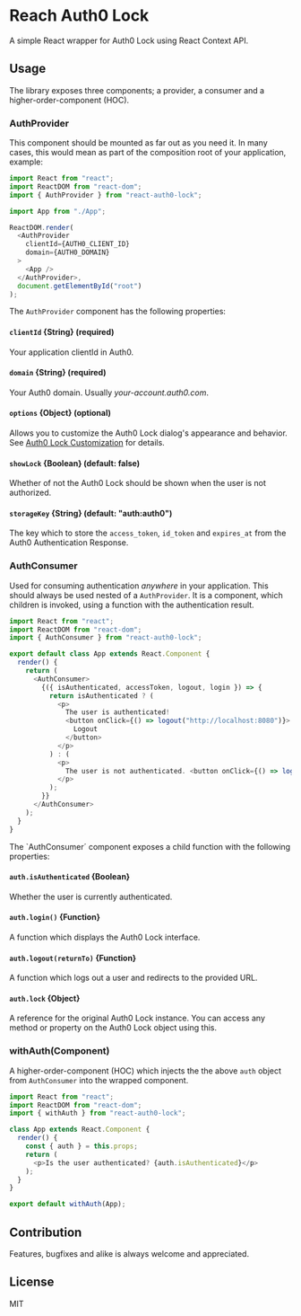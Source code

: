 # Reach Auth0 Lock

A simple React wrapper for Auth0 Lock using React Context API.

## Usage

The library exposes three components; a provider, a consumer and a higher-order-component (HOC).

### AuthProvider

This component should be mounted as far out as you need it. In many cases, this would mean as part of the composition root of your application, example:

```javascript
import React from "react";
import ReactDOM from "react-dom";
import { AuthProvider } from "react-auth0-lock";

import App from "./App";

ReactDOM.render(
  <AuthProvider
    clientId={AUTH0_CLIENT_ID}
    domain={AUTH0_DOMAIN}
  >
    <App />
  </AuthProvider>,
  document.getElementById("root")
);
```

The `AuthProvider` component has the following properties:

#### `clientId` {String} (required)

Your application clientId in Auth0.

#### `domain` {String} (required)

Your Auth0 domain. Usually _your-account.auth0.com_.

#### `options` {Object} (optional)

Allows you to customize the Auth0 Lock dialog's appearance and behavior. See [Auth0 Lock Customization](https://github.com/auth0/lock#customization) for details.

#### `showLock` {Boolean} (default: false)

Whether of not the Auth0 Lock should be shown when the user is not authorized.

#### `storageKey` {String} (default: "auth:auth0")

The key which to store the `access_token`, `id_token` and `expires_at` from the Auth0 Authentication Response.

### AuthConsumer

Used for consuming authentication _anywhere_ in your application. This should always be used nested of a `AuthProvider`. It is a component, which children is invoked, using a function with the authentication result.

```javascript
import React from "react";
import ReactDOM from "react-dom";
import { AuthConsumer } from "react-auth0-lock";

export default class App extends React.Component {
  render() {
    return (
      <AuthConsumer>
        {({ isAuthenticated, accessToken, logout, login }) => {
          return isAuthenticated ? (
            <p>
              The user is authenticated!
              <button onClick={() => logout("http://localhost:8080")}>
                Logout
              </button>
            </p>
          ) : (
            <p>
              The user is not authenticated. <button onClick={() => login()}>Login</button>
            </p>
          );
        }}
      </AuthConsumer>
    );
  }
}
```

The `AuthConsumer´ component exposes a child function with the following properties:

#### `auth.isAuthenticated` {Boolean}

Whether the user is currently authenticated.

#### `auth.login()` {Function}

A function which displays the Auth0 Lock interface.

#### `auth.logout(returnTo)` {Function}

A function which logs out a user and redirects to the provided URL.

#### `auth.lock` {Object}

A reference for the original Auth0 Lock instance. You can access any method or property on the Auth0 Lock object using this.

### withAuth(Component)

A higher-order-component (HOC) which injects the the above `auth` object from `AuthConsumer` into the wrapped component.

```javascript
import React from "react";
import ReactDOM from "react-dom";
import { withAuth } from "react-auth0-lock";

class App extends React.Component {
  render() {
    const { auth } = this.props;
    return (
      <p>Is the user authenticated? {auth.isAuthenticated}</p>
    );
  }
}

export default withAuth(App);
```

## Contribution

Features, bugfixes and alike is always welcome and appreciated.

## License

MIT
